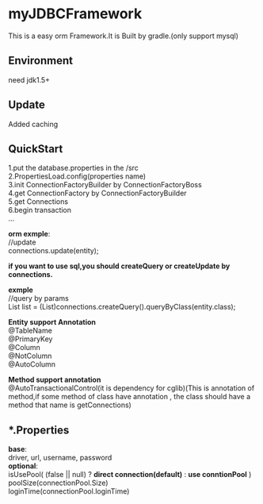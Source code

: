 # myJDBCFramework
This is a easy orm Framework.It is Built by gradle.(only support mysql)  

## Environment   
need jdk1.5+ 

## Update

Added caching

## QuickStart

1.put the database.properties in the /src  
2.PropertiesLoad.config(properties name)  
3.init ConnectionFactoryBuilder by ConnectionFactoryBoss  
4.get ConnectionFactory by ConnectionFactoryBuilder    
5.get Connections  
6.begin transaction  
...   


**orm exmple**:  
//update      
connections.update(entity);   


**if you want to use sql,you should createQuery or createUpdate by connections.**        
 
**exmple**   
//query by params  
List<entity> list = (List<entity>)connections.createQuery().queryByClass(entity.class);   


**Entity support Annotation**    
@TableName   
@PrimaryKey    
@Column    
@NotColumn    
@AutoColumn   

**Method support annotation**  
@AutoTransactionalControl(it is dependency for cglib)(This is annotation of method,if some method of class have  annotation , the class should have a method that name is getConnections)

## *.Properties
**base**:  
driver, url, username, password  
__optional__:  
isUsePool( (false || null) ? __direct connection(default)__ : __use conntionPool__ )  
poolSize(connectionPool.Size)  
loginTime(connectionPool.loginTime) 
